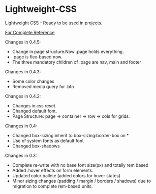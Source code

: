 # Lightweight-CSS
Lightweight CSS - Ready to be used in projects.

[For Complete Reference](https://ikevinshah.github.io/lightweight-css/dist/)

Changes in 0.4.5: 
* Change in page structure.Now .page holds everything.
* .page is flex-based now.
*  The three mandatory children of .page are nav, main and footer

Changes in 0.4.3: 
* Some color changes.
* Removed media query for .btn

Changes in 0.4.2: 
* Changes in css reset.
* Changed default font.
* Page Structure: page -> container -> row -> cols for grids. 

Changes in 0.4: 
* Changed box-sizing:inherit to box-sizing:border-box on *
* Use of system fonts as default font
* Changed box-shadows

Changes in 0.3:

* Complete re-write with no base font size(px) and totally rem based
* Added :hover effects on form elements.
* Updated color pallete (added colors for hover states)
* Minor sizing changes (padding / margin / borders / shadows) due to migration to complete rem-based units.
